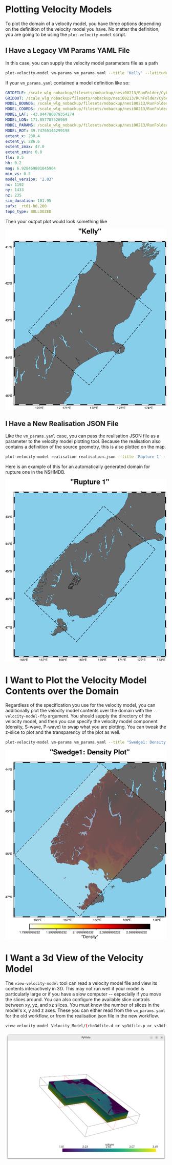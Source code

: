 # Plotting Velocity Models

To plot the domain of a velocity model, you have three options
depending on the definition of the velocity model you have. No matter
the definition, you are going to be using the `plot-velocity-model` script.

## I Have a Legacy VM Params YAML File

In this case, you can supply the velocity model parameters file as a path

```bash
plot-velocity-model vm-params vm_params.yaml --title 'Kelly' --latitude-pad 0.5 --longitude-pad 0.5 output.png
```

If your `vm_params.yaml` contained a model definition like so:

```yaml
GRIDFILE: /scale_wlg_nobackup/filesets/nobackup/nesi00213/RunFolder/Cybershake/v24p6/Data/VMs/Kelly/gridfile_rt01-h0.200
GRIDOUT: /scale_wlg_nobackup/filesets/nobackup/nesi00213/RunFolder/Cybershake/v24p6/Data/VMs/Kelly/gridout_rt01-h0.200
MODEL_BOUNDS: /scale_wlg_nobackup/filesets/nobackup/nesi00213/RunFolder/Cybershake/v24p6/Data/VMs/Kelly/model_bounds_rt01-h0.200
MODEL_COORDS: /scale_wlg_nobackup/filesets/nobackup/nesi00213/RunFolder/Cybershake/v24p6/Data/VMs/Kelly/model_coords_rt01-h0.200
MODEL_LAT: -43.044786079354274
MODEL_LON: 171.857787526969
MODEL_PARAMS: /scale_wlg_nobackup/filesets/nobackup/nesi00213/RunFolder/Cybershake/v24p6/Data/VMs/Kelly/model_params_rt01-h0.200
MODEL_ROT: 39.74765144299198
extent_x: 238.4
extent_y: 286.6
extent_zmax: 47.0
extent_zmin: 0.0
flo: 0.5
hh: 0.2
mag: 6.928469801045964
min_vs: 0.5
model_version: '2.03'
nx: 1192
ny: 1433
nz: 235
sim_duration: 101.95
sufx: _rt01-h0.200
topo_type: BULLDOZED
```

Then your output plot would look something like

![](images/kelly.png)

## I Have a New Realisation JSON File

Like the `vm_params.yaml` case, you can pass the realisation JSON file
as a parameter to the velocity model plotting tool. Because the
realisation also contains a definition of the source geometry, this is
also plotted on the map.

```bash
plot-velocity-model realisation realisation.json --title 'Rupture 1' --latitude-pad 0.5 --longitude-pad 0.5 output.png
```

Here is an example of this for an automatically generated domain for rupture one in the NSHMDB.

![](images/rupture_1.png)

# I Want to Plot the Velocity Model Contents over the Domain

Regardless of the specification you use for the velocity model, you
can additionally plot the velocity model contents over the domain with
the `--velocity-model-ffp` argument. You should supply the directory
of the velocity model, and then you can specify the velocity model
component (density, S-wave, P-wave) to swap what you are plotting. You
can tweak the z-slice to plot and the transparency of the plot as
well.


```bash
plot-velocity-model vm-params vm_params.yaml --title "Swedge1: Density Plot"  --velocity-model-ffp velocity_model_dir/ --component density output.png
```

![](images/swedge1.png)

# I Want a 3d View of the Velocity Model

The `view-velocity-model` tool can read a velocity model file and view its contents interactively in 3D. This may not run well if your model is particularly large or if you have a slow computer -- especially if you move the slices around. You can also configure the available slice controls between xy, yz, and xz slices. You must know the number of slices in the model's x, y and z axes. These you can either read from the `vm_params.yaml` for the old workflow, or from the realisation json file in the new workflow.

``` bash
view-velocity-model Velocity_Model/(rho3dfile.d or vp3dfile.p or vs3dfile.s) NX NY NZ
```

![](images/velocity_model_viewer.png)
